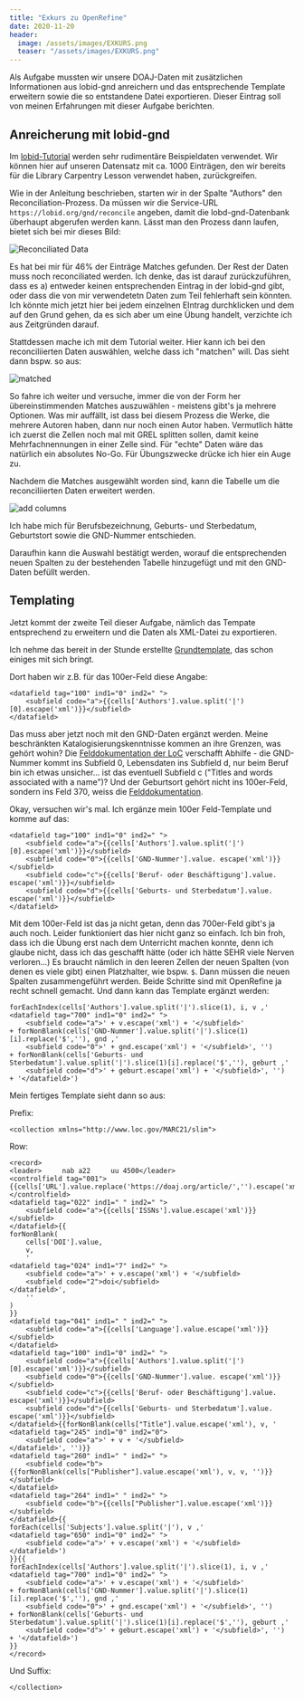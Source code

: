 ```yaml
---
title: "Exkurs zu OpenRefine"
date: 2020-11-20
header:
  image: /assets/images/EXKURS.png
  teaser: "/assets/images/EXKURS.png"
---
```

Als Aufgabe mussten wir unsere DOAJ-Daten mit zusätzlichen Informationen aus lobid-gnd anreichern und das entsprechende Template erweitern sowie die so entstandene Datei exportieren. Dieser Eintrag soll von meinen Erfahrungen mit dieser Aufgabe berichten. 

## Anreicherung mit lobid-gnd
Im [lobid-Tutorial](https://blog.lobid.org/2018/08/27/openrefine.html) werden sehr rudimentäre Beispieldaten verwendet. Wir können hier auf unseren Datensatz mit ca. 1000 Einträgen, den wir bereits für die Library Carpentry Lesson verwendet haben, zurückgreifen. 

Wie in der Anleitung beschrieben, starten wir in der Spalte "Authors" den Reconciliation-Prozess. Da müssen wir die Service-URL `https://lobid.org/gnd/reconcile` angeben, damit die lobd-gnd-Datenbank überhaupt abgerufen werden kann. Lässt man den Prozess dann laufen, bietet sich bei mir dieses Bild:

![Reconciliated Data](https://raw.githubusercontent.com/leabaechli/bain/master/assets/images/OR_reconciliated.png)

Es hat bei mir für 46% der Einträge  Matches gefunden. Der Rest der Daten muss noch reconciliated werden. Ich denke, das ist darauf zurückzuführen, dass es a) entweder keinen entsprechenden Eintrag in der lobid-gnd gibt, oder dass die von mir verwendetetn Daten zum Teil fehlerhaft sein könnten. Ich könnte mich jetzt hier bei jedem einzelnen EIntrag durchklicken und dem auf den Grund gehen, da es sich aber um eine Übung handelt, verzichte ich aus Zeitgründen darauf. 

Stattdessen mache ich mit dem Tutorial weiter. Hier kann ich bei den reconciliierten Daten auswählen, welche dass ich "matchen" will. Das sieht dann bspw. so aus:

![matched](https://raw.githubusercontent.com/leabaechli/bain/master/assets/images/OR_match.png)

So fahre ich weiter und versuche, immer die von der Form her übereinstimmenden Matches auszuwählen - meistens gibt's ja mehrere Optionen. Was mir auffällt, ist dass bei diesem Prozess die Werke, die mehrere Autoren haben, dann nur noch einen Autor haben. Vermutlich hätte ich zuerst die Zellen noch mal mit GREL splitten sollen, damit keine Mehrfachnennungen in einer Zelle sind. Für "echte" Daten wäre das natürlich ein absolutes No-Go. Für Übungszwecke drücke ich hier ein Auge zu. 

Nachdem die Matches ausgewählt worden sind, kann die Tabelle um die reconciliierten Daten erweitert werden. 

![add columns](https://raw.githubusercontent.com/leabaechli/bain/master/assets/images/OR_addcolumns.png)

Ich habe mich für Berufsbezeichnung, Geburts- und Sterbedatum, Geburtstort sowie die GND-Nummer entschieden. 

Daraufhin kann die Auswahl bestätigt werden, worauf die entsprechenden neuen Spalten zu der bestehenden Tabelle hinzugefügt und mit den GND-Daten befüllt werden. 

## Templating
Jetzt kommt der zweite Teil dieser Aufgabe, nämlich das Tempate entsprechend zu erweitern und die Daten als XML-Datei zu exportieren. 

Ich nehme das bereit in der Stunde erstellte [Grundtemplate](https://pad.gwdg.de/qeGjv6aPShOSg4BMJgOjkg?both#Gesamtergebnis-Row-Template), das schon einiges mit sich bringt. 

Dort haben wir z.B. für das 100er-Feld diese Angabe: 

```
<datafield tag="100" ind1="0" ind2=" ">
    <subfield code="a">{{cells['Authors'].value.split('|')[0].escape('xml')}}</subfield>
</datafield>
```

Das muss aber jetzt noch mit den GND-Daten ergänzt werden. Meine beschränkten Katalogisierungskenntnisse kommen an ihre Grenzen, was gehört wohin? Die [Felddokumentation der LoC](https://www.loc.gov/marc/bibliographic/concise/bd100.html) verschafft Abhilfe - die GND-Nummer kommt ins Subfield 0, Lebensdaten ins Subfield d, nur beim Beruf bin ich etwas unsicher... ist das eventuell Subfield c ("Titles and words associated with a name")? Und der Geburtsort gehört nicht ins 100er-Feld, sondern ins Feld 370, weiss die [Felddokumentation](https://www.loc.gov/marc/authority/ad370.html). 

Okay, versuchen wir's mal. Ich ergänze mein 100er Feld-Template und komme auf das: 

```
<datafield tag="100" ind1="0" ind2=" ">
    <subfield code="a">{{cells['Authors'].value.split('|')[0].escape('xml')}}</subfield>
    <subfield code="0">{{cells['GND-Nummer'].value. escape('xml')}}</subfield>
    <subfield code="c">{{cells['Beruf- oder Beschäftigung'].value. escape('xml')}}</subfield>
    <subfield code="d">{{cells['Geburts- und Sterbedatum'].value. escape('xml')}}</subfield>
</datafield>
```

Mit dem 100er-Feld ist das ja nicht getan, denn das 700er-Feld gibt's ja auch noch. Leider funktioniert das hier nicht ganz so einfach. Ich bin froh, dass ich die Übung erst nach dem Unterricht machen konnte, denn ich glaube nicht, dass ich das geschafft hätte (oder ich hätte SEHR viele Nerven verloren...) Es braucht nämlich in den leeren Zellen der neuen Spalten (von denen es viele gibt) einen Platzhalter, wie bspw. `$`. Dann müssen die neuen Spalten zusammengeführt werden. Beide Schritte sind mit OpenRefine ja recht schnell gemacht. Und dann kann das Template ergänzt werden: 

```
forEachIndex(cells['Authors'].value.split('|').slice(1), i, v ,'
<datafield tag="700" ind1="0" ind2=" ">
    <subfield code="a">' + v.escape('xml') + '</subfield>'
+ forNonBlank(cells['GND-Nummer'].value.split('|').slice(1)[i].replace('$',''), gnd ,'
    <subfield code="0">' + gnd.escape('xml') + '</subfield>', '')
+ forNonBlank(cells['Geburts- und Sterbedatum'].value.split('|').slice(1)[i].replace('$',''), geburt ,'
    <subfield code="d">' + geburt.escape('xml') + '</subfield>', '')
+ '</datafield>')
```

Mein fertiges Template sieht dann so aus: 

Prefix: 
```
<collection xmlns="http://www.loc.gov/MARC21/slim">
```

Row:
```
<record>
<leader>     nab a22     uu 4500</leader>
<controlfield tag="001">{{cells['URL'].value.replace('https://doaj.org/article/','').escape('xml')}}</controlfield>
<datafield tag="022" ind1=" " ind2=" ">
    <subfield code="a">{{cells['ISSNs'].value.escape('xml')}}</subfield>
</datafield>{{
forNonBlank(
    cells['DOI'].value,
    v,
    '
<datafield tag="024" ind1="7" ind2=" ">
    <subfield code="a">' + v.escape('xml') + '</subfield>
    <subfield code="2">doi</subfield>        
</datafield>',
    ''
)
}}
<datafield tag="041" ind1=" " ind2=" ">
    <subfield code="a">{{cells['Language'].value.escape('xml')}}</subfield>
</datafield>
<datafield tag="100" ind1="0" ind2=" ">
    <subfield code="a">{{cells['Authors'].value.split('|')[0].escape('xml')}}</subfield>
    <subfield code="0">{{cells['GND-Nummer'].value. escape('xml')}}</subfield>
    <subfield code="c">{{cells['Beruf- oder Beschäftigung'].value. escape('xml')}}</subfield>
    <subfield code="d">{{cells['Geburts- und Sterbedatum'].value. escape('xml')}}</subfield>
</datafield>{{forNonBlank(cells["Title"].value.escape('xml'), v, '
<datafield tag="245" ind1="0" ind2="0">
    <subfield code="a">' + v + '</subfield>
</datafield>', '')}}
<datafield tag="260" ind1=" " ind2=" ">
    <subfield code="b">{{forNonBlank(cells["Publisher"].value.escape('xml'), v, v, '')}}</subfield>
</datafield>
<datafield tag="264" ind1=" " ind2=" ">
    <subfield code="b">{{cells["Publisher"].value.escape('xml')}}</subfield>
</datafield>{{
forEach(cells['Subjects'].value.split('|'), v ,'
<datafield tag="650" ind1="0" ind2=" ">
    <subfield code="a">' + v.escape('xml') + '</subfield>
</datafield>')
}}{{
forEachIndex(cells['Authors'].value.split('|').slice(1), i, v ,'
<datafield tag="700" ind1="0" ind2=" ">
    <subfield code="a">' + v.escape('xml') + '</subfield>'
+ forNonBlank(cells['GND-Nummer'].value.split('|').slice(1)[i].replace('$',''), gnd ,'
    <subfield code="0">' + gnd.escape('xml') + '</subfield>', '')
+ forNonBlank(cells['Geburts- und Sterbedatum'].value.split('|').slice(1)[i].replace('$',''), geburt ,'
    <subfield code="d">' + geburt.escape('xml') + '</subfield>', '')
+ '</datafield>')
}}
</record>
```
Und Suffix: 
```
</collection>
```
